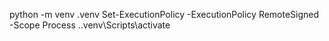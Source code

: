 python -m venv .venv
Set-ExecutionPolicy -ExecutionPolicy RemoteSigned -Scope Process
.\.venv\Scripts\activate
